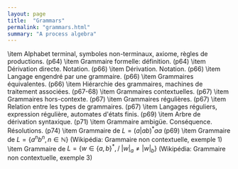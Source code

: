 ```yaml
---
layout: page
title:  "Grammars"
permalink: "grammars.html"
summary: "A process algebra"
---
```



\item	Alphabet terminal, symboles non-terminaux, axiome, règles de productions. (p64)
\item	Grammaire formelle: définition. (p64)
\item	Dérivation directe. Notation. (p66)
\item	Dérivation. Notation. (p66)
\item	Langage engendré par une grammaire. (p66)
\item	Grammaires équivalentes. (p66)
\item	Hiérarchie des grammaires, machines de traitement associées. (p67-68)
\item	Grammaires contextuelles. (p67)
\item	Grammaires hors-contexte. (p67)
\item	Grammaires régulières. (p67)
\item	Relation entre les types de grammaires. (p67)
\item	Langages réguliers, expression régulière, automates d'états finis. (p69)
\item	Arbre de dérivation syntaxique. (p71)
\item	Grammaire ambigüe. Conséquence. Résolutions. (p74)
\item	Grammaire de $L=(a|ab)^*aa$ (p69)
\item	Grammaire de $L=\{a^n b^n , \, n\in \mathbb{N} \}$ (Wikipédia: Grammaire non contextuelle, exemple 1)
\item	Grammaire de $L=\{w \in \{a,b\}^*, \, / \; |w|_a \neq |w|_b \}$ (Wikipédia: Grammaire non contextuelle, exemple 3)
